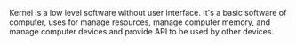 Kernel is a low level software without user interface. It's a basic software of computer, uses for manage resources, manage computer memory, and manage computer devices and provide API to be used by other devices.
